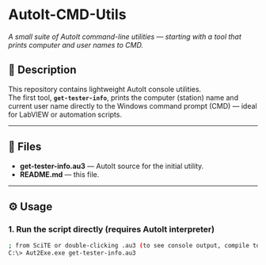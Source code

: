# AutoIt-CMD-Utils  
*A small suite of AutoIt command-line utilities — starting with a tool that prints computer and user names to CMD.*

## 🧩 Description
This repository contains lightweight AutoIt console utilities.  
The first tool, **`get-tester-info`**, prints the computer (station) name and current user name directly to the Windows command prompt (CMD) — ideal for LabVIEW or automation scripts.

---

## 📂 Files
- **get-tester-info.au3** — AutoIt source for the initial utility.  
- **README.md** — this file.

---

## ⚙️ Usage

### 1. Run the script directly (requires AutoIt interpreter)
```bash
; from SciTE or double-clicking .au3 (to see console output, compile to EXE or run from CMD)
C:\> Aut2Exe.exe get-tester-info.au3
